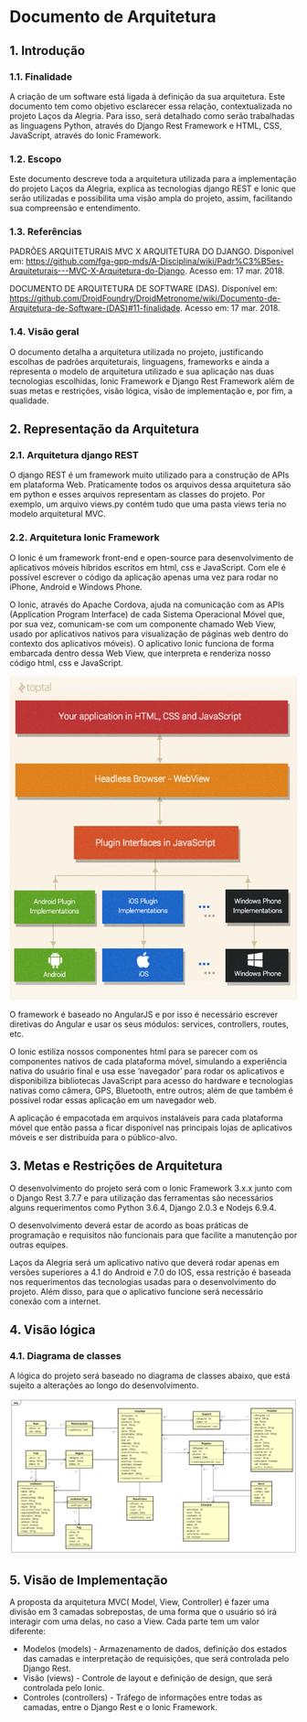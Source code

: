# Documento de Arquitetura
## 1. Introdução

### 1.1. Finalidade

A criação de um software está ligada à definição da sua arquitetura. Este documento tem como objetivo esclarecer essa relação, contextualizada no projeto Laços da Alegria. Para isso, será detalhado como serão trabalhadas as linguagens Python, através do Django Rest Framework e HTML, CSS, JavaScript, através do Ionic Framework.

### 1.2. Escopo

Este documento descreve toda a arquitetura utilizada para a implementação do projeto Laços da Alegria, explica as tecnologias django REST e Ionic que serão utilizadas e possibilita uma visão ampla do projeto, assim, facilitando sua compreensão e entendimento.

### 1.3. Referências

PADRÕES ARQUITETURAIS MVC X ARQUITETURA DO DJANGO. Disponível em:
<https://github.com/fga-gpp-mds/A-Disciplina/wiki/Padr%C3%B5es-Arquiteturais---MVC-X-Arquitetura-do-Django>. Acesso em: 17 mar. 2018.

DOCUMENTO DE ARQUITETURA DE SOFTWARE (DAS). Disponível em: <https://github.com/DroidFoundry/DroidMetronome/wiki/Documento-de-Arquitetura-de-Software-(DAS)#11-finalidade>. Acesso em: 17 mar. 2018.

### 1.4. Visão geral

O documento detalha a arquitetura utilizada no projeto, justificando escolhas de padrões arquiteturais, linguagens, frameworks e ainda a representa o modelo de arquitetura utilizado e sua aplicação nas duas tecnologias escolhidas, Ionic Framework e Django Rest Framework além de suas metas e restrições, visão lógica, visão de implementação e, por fim, a qualidade.

## 2. Representação da Arquitetura

### 2.1. Arquitetura django REST

O django REST é um framework muito utilizado para a construção de APIs em plataforma Web. Praticamente todos os arquivos dessa arquitetura são em python e esses arquivos representam as classes do projeto. Por exemplo, um arquivo views.py contém tudo que uma pasta views teria no modelo arquitetural MVC.

### 2.2. Arquitetura Ionic Framework

O Ionic é um framework front-end e open-source para desenvolvimento de aplicativos móveis híbridos escritos em html, css e JavaScript. Com ele é possível escrever o código da aplicação apenas uma vez para rodar no iPhone, Android e Windows Phone.

O Ionic, através do Apache Cordova, ajuda na comunicação com as APIs (Application Program Interface) de cada Sistema Operacional Móvel  que, por sua vez, comunicam-se com um componente chamado Web View, usado por aplicativos nativos para visualização de páginas web dentro do contexto dos aplicativos móveis). O aplicativo Ionic funciona de forma embarcada dentro dessa Web View, que interpreta e renderiza nosso código html, css e JavaScript.

![Cordova Apache](images/cordova.jpg)

O framework é baseado no AngularJS e por isso é necessário escrever diretivas do Angular e usar os seus módulos: services, controllers, routes, etc.

O Ionic estiliza nossos componentes html para se parecer com os componentes nativos de cada plataforma móvel, simulando a experiência nativa do usuário final e usa esse ‘navegador’ para rodar os aplicativos e disponibiliza bibliotecas JavaScript para acesso do hardware e tecnologias nativas como câmera, GPS, Bluetooth, entre outros; além de que também é possível rodar essas aplicação em um navegador web.

A aplicação é empacotada em arquivos instaláveis para cada plataforma móvel que então passa a ficar disponível nas principais lojas de aplicativos móveis e ser distribuída para o público-alvo.

## 3. Metas e Restrições de Arquitetura

<p>O desenvolvimento do projeto será com o Ionic Framework 3.x.x junto com o Django Rest 3.7.7 e para utilização das ferramentas são necessários alguns requerimentos como Python 3.6.4, Django 2.0.3 e Nodejs 6.9.4. </p>
<p>O desenvolvimento deverá estar de acordo as boas práticas de programação e requisitos não funcionais para que facilite a manutenção por outras equipes.</p>
<p>Laços da Alegria será um aplicativo nativo que deverá rodar apenas em versões superiores a 4.1 do Android e 7.0 do IOS, essa restrição é baseada nos requerimentos das tecnologias usadas para o desenvolvimento do projeto. Além disso, para que o aplicativo funcione será necessário conexão com a internet.</p>

## 4. Visão lógica

### 4.1. Diagrama de classes

A lógica do projeto será baseado no diagrama de classes abaixo, que está sujeito a alterações ao longo do desenvolvimento.

![Diagram Class](images/classDiagram.png)

## 5. Visão de Implementação

A proposta da arquitetura MVC( Model, View, Controller) é fazer uma divisão em 3 camadas sobrepostas, de uma forma que o usuário só irá interagir com uma delas, no caso a View. Cada parte tem um valor diferente:

* Modelos (models) - Armazenamento de dados, definição dos estados das camadas e interpretação de requisições, que será controlada pelo Django Rest.
* Visão (views) - Controle de layout e definição de design, que será controlada pelo Ionic.
* Controles (controllers) - Tráfego de informações entre todas as camadas, entre o Django Rest e o Ionic Framework.
